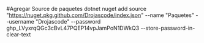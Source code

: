 #Agregar Source de paquetes
dotnet nuget add source "https://nuget.pkg.github.com/Drojascode/index.json" --name "Paquetes" --username "Drojascode" --password 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 --store-password-in-clear-text